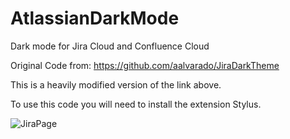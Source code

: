 # AtlassianDarkMode
Dark mode for Jira Cloud and Confluence Cloud

Original Code from: https://github.com/aalvarado/JiraDarkTheme

This is a heavily modified version of the link above.

To use this code you will need to install the extension Stylus.

![JiraPage](https://user-images.githubusercontent.com/119999594/206099271-9c174438-39df-4f20-be06-7f1013cc568a.png)
